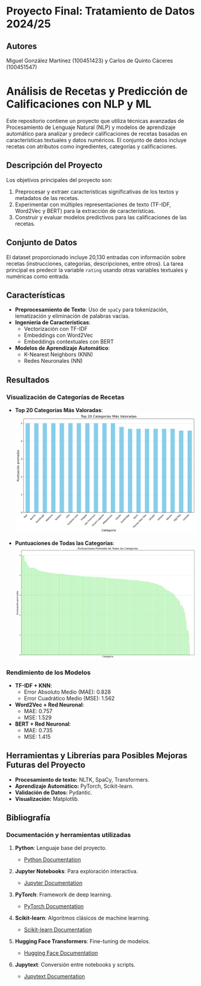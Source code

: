 # Proyecto Final: Tratamiento de Datos 2024/25

## Autores
Miguel González Martínez (100451423) y Carlos de Quinto Cáceres (100451547)

# Análisis de Recetas y Predicción de Calificaciones con NLP y ML

Este repositorio contiene un proyecto que utiliza técnicas avanzadas de Procesamiento de Lenguaje Natural (NLP) y modelos de aprendizaje automático para analizar y predecir calificaciones de recetas basadas en características textuales y datos numéricos. El conjunto de datos incluye recetas con atributos como ingredientes, categorías y calificaciones.

## Descripción del Proyecto

Los objetivos principales del proyecto son:
1. Preprocesar y extraer características significativas de los textos y metadatos de las recetas.
2. Experimentar con múltiples representaciones de texto (TF-IDF, Word2Vec y BERT) para la extracción de características.
3. Construir y evaluar modelos predictivos para las calificaciones de las recetas.


## Conjunto de Datos
El dataset proporcionado incluye 20,130 entradas con información sobre recetas (instrucciones, categorías, descripciones, entre otros). La tarea principal es predecir la variable `rating` usando otras variables textuales y numéricas como entrada.

## Características

- **Preprocesamiento de Texto**: Uso de `spaCy` para tokenización, lematización y eliminación de palabras vacías.
- **Ingeniería de Características**:
  - Vectorización con TF-IDF
  - Embeddings con Word2Vec
  - Embeddings contextuales con BERT
- **Modelos de Aprendizaje Automático**:
  - K-Nearest Neighbors (KNN)
  - Redes Neuronales (NN)

## Resultados

### Visualización de Categorías de Recetas
- **Top 20 Categorías Más Valoradas**:
  ![Top Categorías](Top20Categorias.png)

- **Puntuaciones de Todas las Categorías**:
  ![Todas las Categorías](Categorias.png)

### Rendimiento de los Modelos
- **TF-IDF + KNN**:
  - Error Absoluto Medio (MAE): 0.828
  - Error Cuadrático Medio (MSE): 1.562
- **Word2Vec + Red Neuronal**:
  - MAE: 0.757
  - MSE: 1.529
- **BERT + Red Neuronal**:
  - MAE: 0.735
  - MSE: 1.415


## Herramientas y Librerías para Posibles Mejoras Futuras del Proyecto

- **Procesamiento de texto:** NLTK, SpaCy, Transformers.
- **Aprendizaje Automático:** PyTorch, Scikit-learn.
- **Validación de Datos:** Pydantic.
- **Visualización:** Matplotlib.

## Bibliografía

### Documentación y herramientas utilizadas

1. **Python**: Lenguaje base del proyecto.
   - [Python Documentation](https://docs.python.org/3/)

2. **Jupyter Notebooks**: Para exploración interactiva.
   - [Jupyter Documentation](https://jupyter.org/documentation)

6. **PyTorch**: Framework de deep learning.
   - [PyTorch Documentation](https://pytorch.org/docs/)

7. **Scikit-learn**: Algoritmos clásicos de machine learning.
   - [Scikit-learn Documentation](https://scikit-learn.org/stable/documentation.html)

9. **Hugging Face Transformers**: Fine-tuning de modelos.
   - [Hugging Face Documentation](https://huggingface.co/docs/transformers/)

10. **Jupytext**: Conversión entre notebooks y scripts.
    - [Jupytext Documentation](https://jupytext.readthedocs.io/en/latest/)

